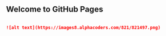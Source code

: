 ## Welcome to GitHub Pages


```markdown

![alt text](https://images8.alphacoders.com/821/821497.png)

```
